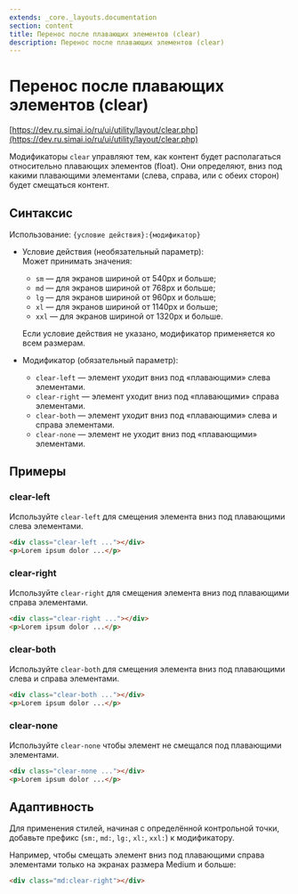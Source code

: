 ```yaml
---
extends: _core._layouts.documentation
section: content
title: Перенос после плавающих элементов (clear)
description: Перенос после плавающих элементов (clear)
---
```


# Перенос после плавающих элементов (clear)

[https://dev.ru.simai.io/ru/ui/utility/layout/clear.php](https://dev.ru.simai.io/ru/ui/utility/layout/clear.php)

Модификаторы `clear` управляют тем, как контент будет располагаться относительно плавающих элементов (float). Они
определяют, вниз под какими плавающими элементами (слева, справа, или с обеих сторон) будет смещаться контент.

## Синтаксис

Использование: `{условие действия}:{модификатор}`

- Условие действия (необязательный параметр):  
  Может принимать значения:

    - `sm` — для экранов шириной от 540px и больше;
    - `md` — для экранов шириной от 768px и больше;
    - `lg` — для экранов шириной от 960px и больше;
    - `xl` — для экранов шириной от 1140px и больше;
    - `xxl` — для экранов шириной от 1320px и больше.

  Если условие действия не указано, модификатор применяется ко всем размерам.

- Модификатор (обязательный параметр):

    - `clear-left` — элемент уходит вниз под «плавающими» слева элементами.
    - `clear-right` — элемент уходит вниз под «плавающими» справа элементами.
    - `clear-both` — элемент уходит вниз под «плавающими» слева и справа элементами.
    - `clear-none` — элемент не уходит вниз под «плавающими» элементами.

## Примеры

### **clear-left**  
Используйте `clear-left` для смещения элемента вниз под плавающими слева элементами.

```html
<div class="clear-left ..."></div>
<p>Lorem ipsum dolor ...</p>
```

### **clear-right**  
Используйте `clear-right` для смещения элемента вниз под плавающими справа элементами.

```html
<div class="clear-right ..."></div>
<p>Lorem ipsum dolor ...</p>
```

### **clear-both**  
Используйте `clear-both` для смещения элемента вниз под плавающими слева и справа элементами.

```html
<div class="clear-both ..."></div>
<p>Lorem ipsum dolor ...</p>
```

### **clear-none**  
Используйте `clear-none` чтобы элемент не смещался под плавающими элементами.

```html
<div class="clear-none ..."></div>
<p>Lorem ipsum dolor ...</p>
```

## Адаптивность

Для применения стилей, начиная с определённой контрольной точки, добавьте префикс (`sm:`, `md:`, `lg:`, `xl:`, `xxl:`) к
модификатору.

Например, чтобы смещать элемент вниз под плавающими справа элементами только на экранах размера Medium и больше:

```html
<div class="md:clear-right"></div>
```
